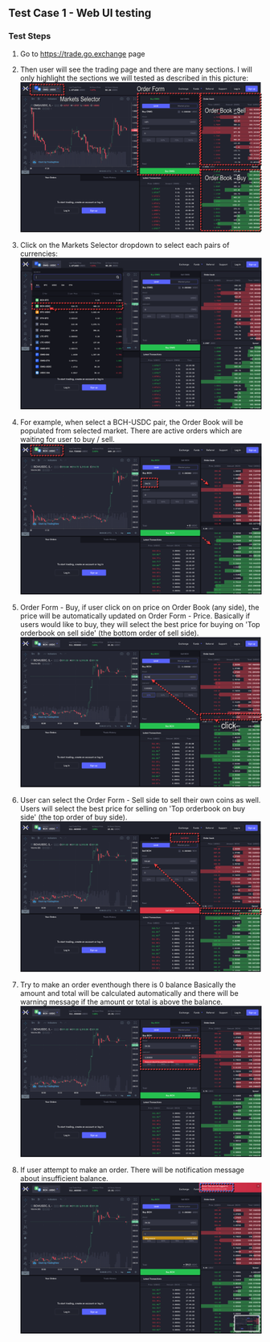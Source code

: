 ## Test Case 1 - Web UI testing

### Test Steps

1. Go to https://trade.go.exchange page

2. Then user will see the trading page and there are many sections. I will only highlight the sections we will tested as described in this picture:
![Alt text](img/test-challenges-1.png?raw=true "Title")
    
3. Click on the Markets Selector dropdown to select each pairs of currencies:
![Alt text](img/test-challenges-2.png?raw=true "Title")

4. For example, when select a BCH-USDC pair, the Order Book will be populated from selected market. There are active orders which are waiting for user to buy / sell.
![Alt text](img/test-challenges-3.png?raw=true "Title")

5. Order Form - Buy, if user click on on price on Order Book (any side), the price will be automatically updated on Order Form - Price. Basically if users would like to buy, they will select the best price for buying on 'Top orderbook on sell side' (the bottom order of sell side).
![Alt text](img/test-challenges-4.png?raw=true "Title")

6. User can select the Order Form - Sell side to sell their own coins as well. Users will select the best price for selling on 'Top orderbook on buy side' (the top order of buy side).
![Alt text](img/test-challenges-8.png?raw=true "Title")

7. Try to make an order eventhough there is 0 balance Basically the amount and total will be calculated automatically and there will be warning message if the amount or total is above the balance.
![Alt text](img/test-challenges-5.png?raw=true "Title")

8. If user attempt to make an order. There will be notification message about insufficient balance.
![Alt text](img/test-challenges-7.png?raw=true "Title")